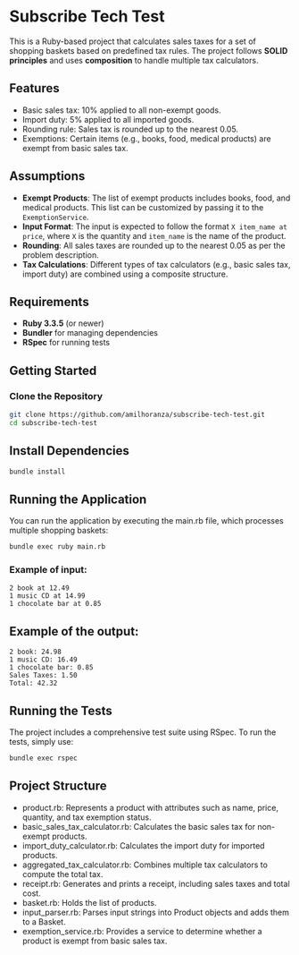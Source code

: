 # Subscribe Tech Test

This is a Ruby-based project that calculates sales taxes for a set of shopping baskets based on predefined tax rules. 
The project follows **SOLID principles** and uses **composition** to handle multiple tax calculators.

## Features
- Basic sales tax: 10% applied to all non-exempt goods.
- Import duty: 5% applied to all imported goods.
- Rounding rule: Sales tax is rounded up to the nearest 0.05.
- Exemptions: Certain items (e.g., books, food, medical products) are exempt from basic sales tax.

## Assumptions
- **Exempt Products**: The list of exempt products includes books, food, and medical products. This list can be customized by passing it to the `ExemptionService`.
- **Input Format**: The input is expected to follow the format `X item_name at price`, where `X` is the quantity and `item_name` is the name of the product.
- **Rounding**: All sales taxes are rounded up to the nearest 0.05 as per the problem description.
- **Tax Calculations**: Different types of tax calculators (e.g., basic sales tax, import duty) are combined using a composite structure.

## Requirements

- **Ruby 3.3.5** (or newer)
- **Bundler** for managing dependencies
- **RSpec** for running tests

## Getting Started

### Clone the Repository

```bash
git clone https://github.com/amilhoranza/subscribe-tech-test.git
cd subscribe-tech-test
```
## Install Dependencies

```bash
bundle install
```

## Running the Application
You can run the application by executing the main.rb file, which processes multiple shopping baskets:

```bash
bundle exec ruby main.rb
```

### Example of input:

```
2 book at 12.49
1 music CD at 14.99
1 chocolate bar at 0.85
```

## Example of the output:

```
2 book: 24.98
1 music CD: 16.49
1 chocolate bar: 0.85
Sales Taxes: 1.50
Total: 42.32
```

## Running the Tests
The project includes a comprehensive test suite using RSpec. To run the tests, simply use:

```bash
bundle exec rspec
```

## Project Structure

* product.rb: Represents a product with attributes such as name, price, quantity, and tax exemption status.
* basic_sales_tax_calculator.rb: Calculates the basic sales tax for non-exempt products.
* import_duty_calculator.rb: Calculates the import duty for imported products.
* aggregated_tax_calculator.rb: Combines multiple tax calculators to compute the total tax.
* receipt.rb: Generates and prints a receipt, including sales taxes and total cost.
* basket.rb: Holds the list of products.
* input_parser.rb: Parses input strings into Product objects and adds them to a Basket.
* exemption_service.rb: Provides a service to determine whether a product is exempt from basic sales tax.
